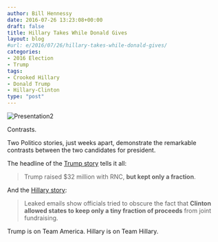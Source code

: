 ```yaml
---
author: Bill Hennessy
date: 2016-07-26 13:23:08+00:00
draft: false
title: Hillary Takes While Donald Gives
layout: blog
#url: e/2016/07/26/hillary-takes-while-donald-gives/
categories:
- 2016 Election
- Trump
tags:
- Crooked Hillary
- Donald Trump
- Hillary-Clinton
type: "post"
---
```


![Presentation2](https://hennessysview.com/wp-content/uploads/2016/07/Presentation2.png)


Contrasts.

Two Politico stories, just weeks apart, demonstrate the remarkable contrasts between the two candidates for president.

The headline of the [Trump story](https://www.politico.com/story/2016/07/donald-trump-fec-fundraising-225648) tells it all:



> Trump raised $32 million with RNC, **but kept only a fraction**.



And the [Hillary story](https://www.politico.com/story/2016/07/dnc-leak-clinton-team-deflected-state-cash-concerns-226191):



> Leaked emails show officials tried to obscure the fact that **Clinton allowed states to keep only a tiny fraction of proceeds** from joint fundraising.



Trump is on Team America. Hillary is on Team Hillary.



